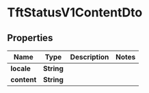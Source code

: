 

# TftStatusV1ContentDto


## Properties

| Name | Type | Description | Notes |
|------------ | ------------- | ------------- | -------------|
|**locale** | **String** |  |  |
|**content** | **String** |  |  |



